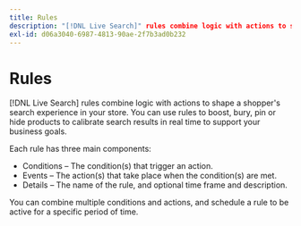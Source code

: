 ```yaml
---
title: Rules
description: "[!DNL Live Search]" rules combine logic with actions to shape the shopping experience.
exl-id: d06a3040-6987-4813-90ae-2f7b3ad0b232
---
```

# Rules

[!DNL Live Search] rules combine logic with actions to shape a shopper's search experience in your store. You can use rules to boost, bury, pin or hide products to calibrate search results in real time to support your business goals.

Each rule has three main components:

* Conditions – The condition(s) that trigger an action.
* Events – The action(s) that take place when the condition(s) are met.
* Details – The name of the rule, and optional time frame and description.

You can combine multiple conditions and actions, and schedule a rule to be active for a specific period of time.
